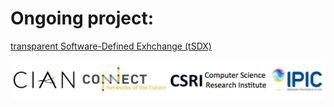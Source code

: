 # Ongoing project:

[transparent Software-Defined Exhchange (tSDX)](https://ua-agile-cloud.github.io/tSDX/)

![](image/logo.png)
